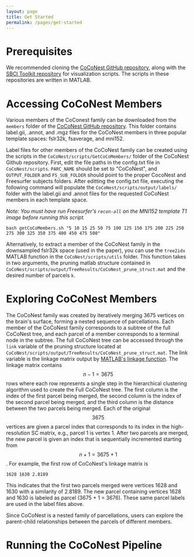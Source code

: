 ```yaml
---
layout: page
title: Get Started
permalink: /pages/get-started
---
```


# Prerequisites 

We recommended cloning the  [CoCoNest GitHub repository](https://github.com/sbci-brain/CoCoNest/), along with the [SBCI Toolkit repository](https://github.com/sbci-brain/SBCI_Toolkit) for visualization scripts. The scripts in these repositories are written in MATLAB. 

# Accessing CoCoNest Members 

Various members of the CoConest family can be downloaded from the `members` folder of the [CoCoNest GitHub repository](https://github.com/sbci-brain/CoCoNest/tree/main/members). This folder contains label.gii, .annot, and .mgz files for the CoCoNest members in three popular template spaces: fslr32k, fsaverage, and mni152. 

Label files for other members of the CoCoNest family can be created using the scripts in the `CoCoNest/scripts/GetCoCoMembers/` folder of the CoCoNest Github repository. First, edit the file paths in the config.txt file in `CoCoNest/scripts`. `PARC_NAME` should be set to "CoCoNest", and `OUTPUT_FOLDER` and `FS_SUB_FOLDER` should point to the proper CocoNest and Freesurfer subjects folders. After editting the config.txt file, executing the following command will populate the `CoCoNest/scripts/output/labels/` folder with the label.gii and .annot files for the requested CoCoNest members in each template space.  

*Note: You must have run Freesurfer's `recon-all` on the MNI152 template T1 image before running this script.* 


```
bash getCoCoMembers.sh "5 10 15 25 50 75 100 125 150 175 200 225 250 275 300 325 350 375 400 450 475 500"

```
Alternatively, to extract a member of the CoCoNest family in the downsampled fslr32k space (used in the paper), you can use the `tree2idx` MATLAB function in the `CoCoNest/scripts/utils` folder. This function takes in two arguments, the pruning matlab structure contained in `CoCoNest/scripts/output/TreeResults/CoCoNest_prune_struct.mat` and the desired number of parcels `k`.  

# Exploring CoCoNest Members 

The CoCoNest family was created by iteratively merging 3675 vertices on the brain's surface, forming a nested sequence of parcellations. Each member of the CoCoNest family corresponds to a subtree of the full CoCoNest tree, and each parcel of a member corresponds to a terminal node in the subtree. The full CoCoNest tree can be accessed through the `link` variable of the pruning structure located at `CoCoNest/scripts/output/TreeResults/CoCoNest_prune_struct.mat`. The link variable is the linkage matrix output by [MATLAB's linkage function](https://www.mathworks.com/help/stats/linkage.html). The linkage matrix contains $$n-1=3675$$ rows where each row represents a single step in the hierarchical clustering algorithm used to create the Full CoCoNest tree. The first column is the index of the first parcel being merged, the second column is the index of the second parcel being merged, and the third column is the distance between the two parcels being merged. Each of the original $$3675$$ vertices are given a parcel index that corresponds to its index in the high-resolution SC matrix, e.g., parcel 1 is vertex 1. After two parcels are merged, the new parcel is given an index that is sequentially incremented starting from $$n+1 = 3675+1$$. For example, the first row of CoCoNest's linkage matrix is 

```
1628 1630 2.8189
```

This indicates that the first two parcels merged were vertices 1628 and 1630 with a similarity of 2.8189. The new parcel containing vertices 1628 and 1630 is labeled as parcel \(3675 + 1 = 3676\). These same parcel labels are used in the label files above.  
 
Since CoCoNest is a nested family of parcellations, users can explore the parent-child relationships between the parcels of different members. 

# Running the CoCoNest Pipeline 


